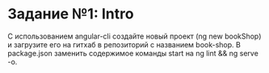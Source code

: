 # Задание №1: Intro

С использованием angular-cli создайте новый проект (ng new bookShop) и загрузите его на гитхаб в репозиторий с названием book-shop.
В package.json заменить содержимое команды start на ng lint && ng serve -o.
